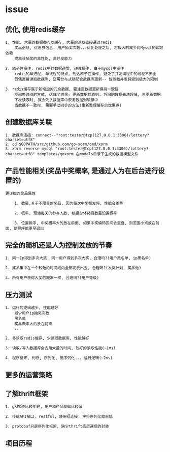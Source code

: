 # issue

## 优化, 使用redis缓存

    1. 性能, 大量的数据都可以缓存, 大量的读取直接通过redis
        奖品信息, 优惠券信息, 用户抽奖次数...优化处理之后, 将极大的减少对Mysql的读取依赖
        提高该抽奖的高性能, 高并发能力

    2. 原子性操作, redis中的数据递增, 递减操作, 由于mysql中操作
        redis的单进程, 单线程的特点, 到达原子性操作, 避免了并发编程中的线程不安全
        假使直接读取数据库, 还需分布式锁配合数据库更新-- 性能和并发将受到极大的限制

    3. redis缓存属于新增加的冗余数据, 要注意数据更新保持一致性
        空间换时间的方式, 达成了结果; 更新数据的原则: 将旧的数据先清理掉, 再更新数据
        下次读取时, 就会先从数据库中恢复数据到缓存中
        当数据不一致时, 需要手动同步的方法(重新整理缓存的优惠券)

## 创建数据库关联

    1. 数据库连接: connect--"root:tester@tcp(127.0.0.1:3306)/lottery?charset=utf8"
    2. cd $GOPATH/src/github.com/go-xorm/cmd/xorm
    3. xorm reverse mysql "root:tester@tcp(127.0.0.1:3306)/lottery?charset=utf8" templates/goxorm 在models目录下生成的数据模型文件

## 产品性能相关(奖品中奖概率, 是通过人为在后台进行设置的)

    更详细的奖品属性

        1. 数量,关于不限量的奖品, 因为每次中奖都发将, 性能会差些

        2. 概率, 预估每天的参与人数, 根据总体奖品数量设置概率

        3. 位置排序, 中奖概率大的放在前面, 如果中奖编码区间会重叠, 则范围小点放在前面, 使程序能更早退出

## 完全的随机还是人为控制发放的节奏

    1. 同一Ip得到多次大奖, 同一用户得到多次大奖, 合理吗?(用户黑名单, ip黑名单)

    2. 奖品集中在一个较短的时间段内全部发放出去, 合理吗?(发奖计划, 奖品池)

    3. 所有用户获得大奖的概率一样, 合理吗?(用户等级)

## 压力测试

    1. 运行的逻辑越少, 性能越好
        减少用户ip抽奖次数
        黑名单
        奖品概率大的放在前面
        ...

    2. 多读取redis缓存, 少读取数据库, 性能越好

    3. 读取/写入数据库会占用大量的时间, 较好的读取性能(~1ms)

    4. 程序循环, 判断, 序列化, 反序列化... 运行逻辑(~2ms)

## 更多的运营策略

## 了解thrift框架

    1. gRPC还比较年轻, 用户和产品基础比较薄

    2. 传统API接口, restful, 使用短连接, 字符序列化效率低

    3. protobuf只是序列化框架, 缺少thrift底层通信的封装

## 项目历程
